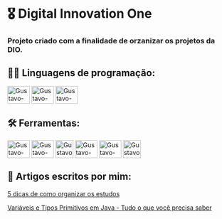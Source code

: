 # 🎖 Digital Innovation One

### Projeto criado com a finalidade de orzanizar os projetos da DIO.



## 👨‍💻 Linguagens de programação:

<div>
  <img align="center" alt="Gustavo-JavaIcon" height="40" width="50" src="https://cdn.jsdelivr.net/gh/devicons/devicon/icons/java/java-original.svg" />
    <img align="center" alt="Gustavo-CSharpIcon" height="40" width="50"
src="https://cdn.jsdelivr.net/gh/devicons/devicon/icons/csharp/csharp-original.svg" />
    <img align="center" alt="Gustavo-AngularIcon" height="40" width="50" src="https://cdn.jsdelivr.net/gh/devicons/devicon/icons/angularjs/angularjs-original.svg" />
<div>


## 🛠 Ferramentas:

<div>
    <img align="center" alt="Gustavo-GitIcon" height="40" width="50"                     src="https://cdn.jsdelivr.net/gh/devicons/devicon/icons/git/git-original.svg" />
    <img align="center" alt="Gustavo-GitHubIcon" height="40" width="50"                   src="https://cdn.jsdelivr.net/gh/devicons/devicon/icons/github/github-original.svg" />
    <img  <img align="center" alt="Gustavo-IntellijIcon" height="40" width="40" 
         src="https://o.remove.bg/downloads/5171bc70-db6e-440c-aabd-bf3e5a2dbdbb/intellij-idea-logo-11609365307w3w15x9ipq-removebg-preview.png" />
    <img align="center" alt="Gustavo-VSCodeIcon" height="40" width="50"   
src="https://cdn.jsdelivr.net/gh/devicons/devicon/icons/vscode/vscode-original.svg" />
    <img align="center" alt="Gustavo-GradleIcon" height="40" width="50"
src="https://cdn.jsdelivr.net/gh/devicons/devicon/icons/gradle/gradle-plain.svg" />
    <img <img align="center" alt="Gustavo-MavenIcon" height="40" width="40" 
         src="https://o.remove.bg/downloads/fd59fce4-04ec-44c8-89bd-8d3e8afb3412/maven-removebg-preview.png"/>
<div>
  
## 📜 Artigos escritos por mim:

[5 dicas de como organizar os estudos](https://web.dio.me/articles/5-dicas-de-como-organizar-os-estudos?back=%2Farticles&page=1&order=oldest)

[Variáveis e Tipos Primitivos em Java - Tudo o que você precisa saber](https://web.dio.me/articles/variaveis-e-tipos-primitivos-em-java-tudo-o-que-voce-precisa-saber?back=%2Fhome&page=1&order=oldest)
